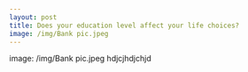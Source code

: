 ```yaml
---
layout: post
title: Does your education level affect your life choices?
image: /img/Bank pic.jpeg
---
```


image: /img/Bank pic.jpeg
hdjcjhdjchjd
